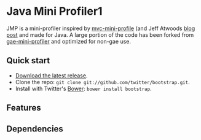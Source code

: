 # Java Mini Profiler1

JMP is a mini-profiler inspired by [mvc-mini-profile](http://miniprofiler.com/) (and Jeff Atwoods [blog post](http://www.codinghorror.com/blog/2011/06/performance-is-a-feature.html_) and made for Java.
A large portion of the code has been forked from [gae-mini-profiler](https://github.com/jriecken/gae-java-mini-profiler) and optimized for non-gae use.

## Quick start

* [Download the latest release](https://github.com/twitter/bootstrap/zipball/master).
* Clone the repo: `git clone git://github.com/twitter/bootstrap.git`.
* Install with Twitter's [Bower](http://twitter.github.com/bower): `bower install bootstrap`.


## Features

## Dependencies